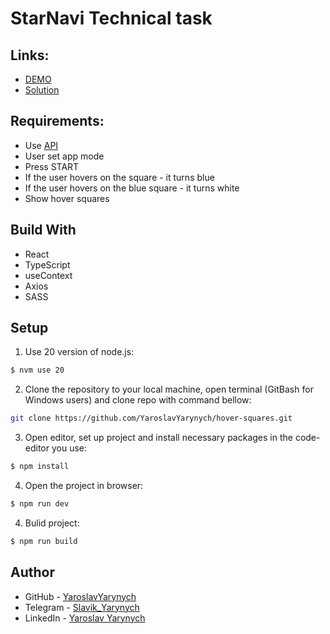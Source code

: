 # StarNavi Technical task

## Links:

- [DEMO](https://yaroslavyarynych.github.io/hover-squares/)
- [Solution](https://github.com/YaroslavYarynych/hover-squares.git)

## Requirements:
- Use [API](https://60816d9073292b0017cdd833.mockapi.io/modes)
- User set app mode
- Press START
- If the user hovers on the square - it turns blue
- If the user hovers on the blue square - it turns white
- Show hover squares


  
## Build With
- React
- TypeScript
- useContext
- Axios
- SASS

## Setup

1. Use 20 version of node.js: <br>

```sh
$ nvm use 20
```

2. Clone the repository to your local machine, open terminal (GitBash for Windows users) and clone repo with command bellow:

```sh
git clone https://github.com/YaroslavYarynych/hover-squares.git
```

3. Open editor, set up project and install necessary packages in the code-editor you use:

```sh
$ npm install
```

4. Open the project in browser:

```sh
$ npm run dev
```

4. Bulid project:

```sh
$ npm run build
```

## Author

- GitHub - [YaroslavYarynych](https://github.com/YaroslavYarynych)
- Telegram - [Slavik_Yarynych](https://t.me/Slavik_Yarynych)
- LinkedIn - [Yaroslav Yarynych](https://www.linkedin.com/in/yaroslav-yarynych-87856722a/)
